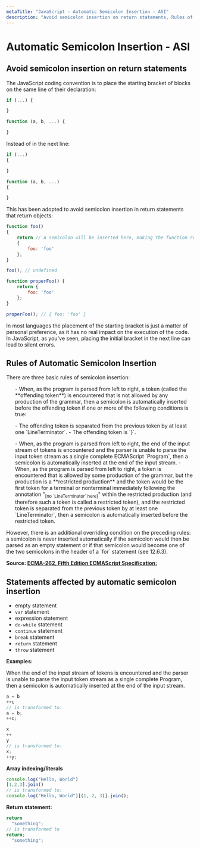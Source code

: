 ```yaml
---
metaTitle: "JavaScript - Automatic Semicolon Insertion - ASI"
description: "Avoid semicolon insertion on return statements, Rules of Automatic Semicolon Insertion, Statements affected by automatic semicolon insertion"
---
```


# Automatic Semicolon Insertion - ASI



## Avoid semicolon insertion on return statements


The JavaScript coding convention is to place the starting bracket of blocks on the same line of their declaration:

```js
if (...) {

}

function (a, b, ...) {

}

```

Instead of in the next line:

```js
if (...)
{

}

function (a, b, ...) 
{

}

```

This has been adopted to avoid semicolon insertion in return statements that return objects:

```js
function foo() 
{
    return // A semicolon will be inserted here, making the function return nothing
    {
        foo: 'foo'
    };
}

foo(); // undefined

function properFoo() {
    return {
        foo: 'foo'
    };
}

properFoo(); // { foo: 'foo' }

```

In most languages the placement of the starting bracket is just a matter of personal preference, as it has no real impact on the execution of the code. In JavaScript, as you've seen, placing the initial bracket in the next line can lead to silent errors.



## Rules of Automatic Semicolon Insertion


> 
There are three basic rules of semicolon insertion:
<ol>
- When, as the program is parsed from left to right, a token (called the **offending token**) is encountered that is not allowed by any production of the grammar, then a semicolon is automatically inserted before the offending token if one or more of the following conditions is true:
</ol>
<ul>
- The offending token is separated from the previous token by at least one `LineTerminator`.
- The offending token is `}`.
</ul>
<ol start="2">
- When, as the program is parsed from left to right, the end of the input stream of tokens is encountered and the parser is unable to parse the input token stream as a single complete ECMAScript `Program`, then a semicolon is automatically inserted at the end of the input stream.
- When, as the program is parsed from left to right, a token is encountered that is allowed by some production of the grammar, but the production is a **restricted production** and the token would be the first token for a terminal or nonterminal immediately following the annotation "<sub>[no `LineTerminator` here]</sub>" within the restricted production (and therefore such a token is called a restricted token), and the restricted token is separated from the previous token by at least one `LineTerminator`, then a semicolon is automatically inserted before the restricted token.
</ol>
However, there is an additional overriding condition on  the preceding rules: a semicolon is never inserted automatically if the semicolon would then be parsed as an empty statement or if that semicolon would become one of the two semicolons in the header of a `for` statement (see 12.6.3).


**Source: [ECMA-262, Fifth Edition ECMAScript Specification:](http://www.ecma-international.org/publications/standards/Ecma-262.htm)**



## Statements affected by automatic semicolon insertion


- empty statement
- `var` statement
- expression statement
- `do-while` statement
- `continue` statement
- `break` statement
- `return` statement
- `throw` statement

**Examples:**

When the end of the input stream of tokens is encountered and the parser is unable to parse the input token stream as a single complete Program, then a semicolon is automatically inserted at the end of the input stream.

```js
a = b
++c
// is transformed to:
a = b;
++c;

```

```js
x
++
y
// is transformed to:
x;
++y;

```

**Array indexing/literals**

```js
console.log("Hello, World")
[1,2,3].join()
// is transformed to:
console.log("Hello, World")[(1, 2, 3)].join();

```

**Return statement:**

```js
return 
  "something";
// is transformed to
return;
  "something";

```

